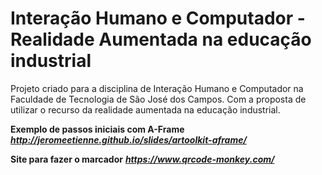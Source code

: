 # Interação Humano e Computador - Realidade Aumentada na educação industrial
Projeto criado para a disciplina de Interação Humano e Computador na Faculdade de Tecnologia de São José dos Campos. Com a proposta de utilizar o recurso da realidade aumentada na educação industrial.

**Exemplo de passos iniciais com A-Frame**
***http://jeromeetienne.github.io/slides/artoolkit-aframe/***

**Site para fazer o marcador**
***https://www.qrcode-monkey.com/***
